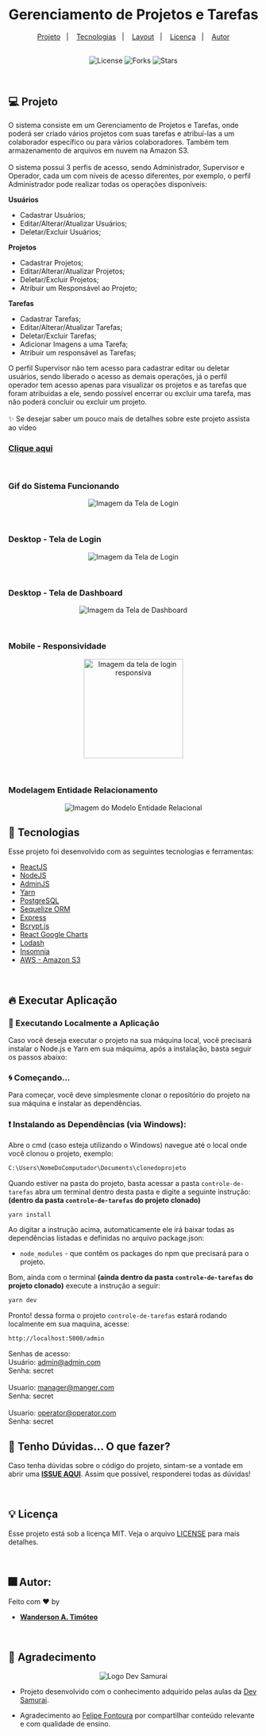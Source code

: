 <h1 align="center">
  Gerenciamento de Projetos e Tarefas
</h1>

<div align="center">
  <a href="#-projeto">Projeto</a>&nbsp;&nbsp;&nbsp;|&nbsp;&nbsp;&nbsp;
  <a href="#-tecnologias">Tecnologias</a>&nbsp;&nbsp;&nbsp;|&nbsp;&nbsp;&nbsp;
  <a href="#-layout">Layout</a>&nbsp;&nbsp;&nbsp;|&nbsp;&nbsp;&nbsp;
  <a href="#-layout">Licença</a>&nbsp;&nbsp;&nbsp;|&nbsp;&nbsp;&nbsp;
  <a href="#-layout">Autor</a>
</div>

<br> 

<p align="center">
  <img  src="https://img.shields.io/static/v1?label=license&message=MIT&color=15C3D6&labelColor=000000" alt="License">
  <img src="https://img.shields.io/github/forks/Wanderson-A-Timoteo/nlw-heat-origin?label=forks&message=MIT&color=15C3D6&labelColor=000000" alt="Forks">
  <img src="https://img.shields.io/github/stars/Wanderson-A-Timoteo/nlw-heat-origin?label=stars&message=MIT&color=15C3D6&labelColor=000000" alt="Stars">
</p>

<br>

## 💻 Projeto

O sistema consiste em um Gerenciamento de Projetos e Tarefas, onde poderá ser criado vários projetos com suas tarefas e atribuí-las a um colaborador específico ou para vários colaboradores. Também tem armazenamento de arquivos em nuvem na Amazon S3.<br>
<br>
O sistema possui 3 perfis de acesso, sendo Administrador, Supervisor e Operador, cada um com níveis de acesso diferentes, por exemplo, o perfil Administrador pode realizar todas os operações disponíveis:

**Usuários**
- Cadastrar Usuários;
- Editar/Alterar/Atualizar Usuários;
- Deletar/Excluir Usuários;

**Projetos**
- Cadastrar Projetos;
- Editar/Alterar/Atualizar Projetos;
- Deletar/Excluir Projetos;
- Atribuir um Responsável ao Projeto;

**Tarefas**
- Cadastrar Tarefas;
- Editar/Alterar/Atualizar Tarefas;
- Deletar/Excluir Tarefas;
- Adicionar Imagens a uma Tarefa;
- Atribuir um responsável as Tarefas;

O perfil Supervisor não tem acesso para cadastrar editar ou deletar usuários, sendo liberado o acesso as demais operações, já o perfil operador tem acesso apenas para visualizar os projetos e as tarefas que foram atribuidas a ele, sendo possível encerrar ou excluir uma tarefa, mas não poderá concluir ou excluir um projeto.   
<br>
✨ Se desejar saber um pouco mais de detalhes sobre este projeto assista ao vídeo 

### [Clique aqui](https://www.youtube.com/watch?v=2PhD1E3QsvE&t=135s)

<br>

### Gif do Sistema Funcionando

<p align="center">
    <img alt="Imagem da Tela de Login" title="Tela de Login" 
    src=".github/controle-de-tarefas.gif" />
</p>
<br>

### Desktop - Tela de Login

<p align="center">
    <img alt="Imagem da Tela de Login" title="Tela de Login" 
    src=".github/login.PNG" />
</p>

<br>

### Desktop - Tela de Dashboard 

<p align="center">
    <img alt="Imagem da Tela de Dashboard" title="Imagem da Tela de Dashboard" 
    src=".github/dashboard.PNG" />
</p>

<br>

### Mobile - Responsividade

<p align="center">
    <img width="200" heigth="300" alt="Imagem da tela de login responsiva" title="Imagem da tela de login responsiva" 
    src=".github/mobile-login.png" />
</p>
<br>

### Modelagem Entidade Relacionamento

<p align="center">
    <img alt="Imagem do Modelo Entidade Relacional" title="Tela de Agradecimento" 
    src=".github/modelo-entidade-relacional-MER.png" />
</p>

## 🚀 Tecnologias

Esse projeto foi desenvolvido com as seguintes tecnologias e ferramentas:

- [ReactJS](https://pt-br.reactjs.org/)
- [NodeJS](https://nodejs.org/en/)
- [AdminJS](https://adminjs.co/)
- [Yarn](https://classic.yarnpkg.com/en/)
- [PostgreSQL](https://www.postgresql.org/)
- [Sequelize ORM](https://sequelize.org/)
- [Express](http://expressjs.com/pt-br/)
- [Bcrypt.js](https://www.npmjs.com/package/bcrypt)
- [React Google Charts](https://www.react-google-charts.com/)
- [Lodash](https://lodash.com/)
- [Insomnia](https://insomnia.rest/download)
- [AWS - Amazon S3](https://aws.amazon.com/pt/s3)

<br>

## 🔥 Executar Aplicação

### 🎇 Executando Localmente a Aplicação

Caso você deseja executar o projeto na sua máquina local, você precisará instalar o Node.js e Yarn em sua máquima, após a instalação, basta seguir os passos abaixo:

### 🌀 Começando...

Para começar, você deve simplesmente clonar o repositório do projeto na sua máquina e instalar as dependências.

### ❗️ Instalando as Dependências (via Windows):

Abre o cmd (caso esteja utilizando o Windows) navegue até o local onde você clonou o projeto, exemplo:

```sh
C:\Users\NomeDoComputador\Documents\clonedoprojeto
```

Quando estiver na pasta do projeto, basta acessar a pasta `controle-de-tarefas` abra um terminal dentro desta pasta e digite a seguinte instrução: **(dentro da pasta `controle-de-tarefas` do projeto clonado)**

```sh
yarn install
```

Ao digitar a instrução acima, automaticamente ele irá baixar todas as dependências listadas e definidas no arquivo package.json:

- `node_modules` - que contêm os packages do npm que precisará para o projeto.

Bom, ainda com o terminal **(ainda dentro da pasta `controle-de-tarefas` do projeto clonado)** execute a instrução a seguir:

```sh
yarn dev
```

Pronto! dessa forma o projeto `controle-de-tarefas`  estará rodando localmente em sua maquina, acesse:

```sh
http://localhost:5000/admin
```
Senhas de acesso: <br>
Usuário: admin@admin.com <br>
Senha: secret
<br>
<br>
Usuario: manager@manger.com <br>
Senha: secret
<br>
<br>
Usuario: operator@operator.com <br>
Senha: secret
<br>

## 🚩 Tenho Dúvidas... O que fazer?

Caso tenha dúvidas sobre o código do projeto, sintam-se a vontade em abrir uma **[ISSUE AQUI](https://github.com/Wanderson-A-Timoteo/controle-de-tarefas/issues)**. Assim que possível, responderei todas as dúvidas!

<br>

## 💡 Licença

Esse projeto está sob a licença MIT. Veja o arquivo [LICENSE](.github/LICENSE.md) para mais detalhes.

<br>

## 🎆 Autor:

Feito com ♥ by

-  [**Wanderson A. Timóteo**](https://wanderson.tk)

<br>

## 🤝 Agradecimento


<p align="center">
  <img alt="Logo Dev Samurai" title="Logo Dev Samurai" src=".github/logo-dev-samurai.png" />
</p>

- Projeto desenvolvido com o conhecimento adquirido pelas aulas da [Dev Samurai](https://devsamurai.com.br/).

- Agradecimento ao [Felipe Fontoura](https://lp.devsamurai.com.br/links/) por compartilhar conteúdo relevante e com qualidade de ensino.
